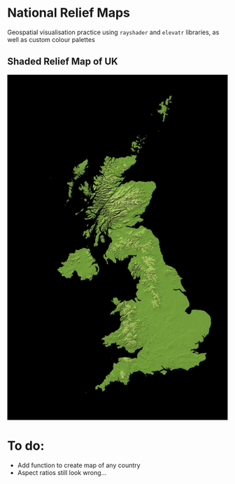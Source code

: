 # National Relief Maps
Geospatial visualisation practice using `rayshader` and `elevatr` libraries, as well as custom colour palettes

## Shaded Relief Map of UK
![alt text](https://github.com/dougaltoms/National-Relief-Maps/blob/main/uk_hillshade_green.jpeg?raw=true)


# To do:
- Add function to create map of any country
- Aspect ratios still look wrong...

